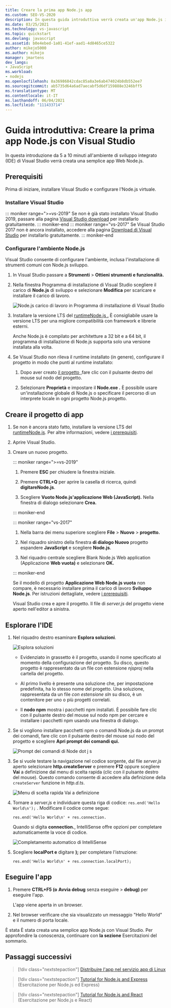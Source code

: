 ```yaml
---
title: Creare la prima app Node.js app
ms.custom: SEO-VS-2020
description: In questa guida introduttiva verrà creata un'app Node.js in Visual Studio
ms.date: 03/25/2021
ms.technology: vs-javascript
ms.topic: quickstart
ms.devlang: javascript
ms.assetid: b0e4ebed-1a01-41ef-aad1-4d8465ce5322
author: mikejo5000
ms.author: mikejo
manager: jmartens
dev_langs:
- JavaScript
ms.workload:
- nodejs
ms.openlocfilehash: 8a36986842cdac85a8a3e6ab474024b8db552ee7
ms.sourcegitcommit: ab5735d64a6ad7aecabf5d6df159888e3246bff5
ms.translationtype: MT
ms.contentlocale: it-IT
ms.lasthandoff: 06/04/2021
ms.locfileid: "111433714"
---
```

# <a name="quickstart-create-your-first-nodejs-app-with-visual-studio"></a>Guida introduttiva: Creare la prima app Node.js con Visual Studio

In questa introduzione da 5 a 10 minuti all'ambiente di sviluppo integrato (IDE) di Visual Studio verrà creata una semplice app Web Node.js.

## <a name="prerequisites"></a>Prerequisiti

Prima di iniziare, installare Visual Studio e configurare l'Node.js virtuale.

### <a name="install-visual-studio"></a>Installare Visual Studio

::: moniker range=">=vs-2019"
Se non è già stato installato Visual Studio 2019, passare alla pagina [Visual Studio download](https://visualstudio.microsoft.com/downloads) per installarlo gratuitamente.
::: moniker-end
::: moniker range="vs-2017"
Se Visual Studio 2017 non è ancora installato, accedere alla pagina [Download di Visual Studio](https://visualstudio.microsoft.com/vs/older-downloads/?utm_medium=microsoft&utm_source=docs.microsoft.com&utm_campaign=vs+2017+download) per installarlo gratuitamente.
::: moniker-end

### <a name="set-up-your-nodejs-environment"></a>Configurare l'ambiente Node.js

Visual Studio consente di configurare l'ambiente, inclusa l'installazione di strumenti comuni con Node.js sviluppo.

1. In Visual Studio passare a **Strumenti**  >  **Ottieni strumenti e funzionalità.**

1. Nella finestra Programma di installazione di Visual Studio scegliere il carico di **Node.js** di sviluppo e selezionare **Modifica** per scaricare e installare il carico di lavoro.

    ![Node.js carico di lavoro in Programma di installazione di Visual Studio](../ide/media/quickstart-nodejs-workload.png)

1. Installare la versione LTS del [runtimeNode.js .](https://nodejs.org/en/download/) È consigliabile usare la versione LTS per una migliore compatibilità con framework e librerie esterni.

    Anche Node.js è compilato per architetture a 32 bit e a 64 bit, il programma di installazione di Node.js supporta solo una versione installata alla volta.

1. Se Visual Studio non rileva il runtime installato (in genere), configurare il progetto in modo che punti al runtime installato:

   1. Dopo aver creato [il progetto ,](#create-your-app-project)fare clic con il pulsante destro del mouse sul nodo del progetto.

   1. Selezionare **Proprietà** e impostare il **Node.exe .** È possibile usare un'installazione globale di Node.js o specificare il percorso di un interprete locale in ogni progetto Node.js progetto.

## <a name="create-your-app-project"></a>Creare il progetto di app

1. Se non è ancora stato fatto, installare la versione LTS del [ runtimeNode.js](https://nodejs.org/en/download/). Per altre informazioni, vedere [i prerequisiti](#prerequisites).

1. Aprire Visual Studio.

1. Creare un nuovo progetto.

    ::: moniker range=">=vs-2019"

    1. Premere **ESC** per chiudere la finestra iniziale.

    1. Premere **CTRL+Q** per aprire la casella di ricerca, quindi **digitareNode.js**.

    1. Scegliere **Vuoto Node.js'applicazione Web (JavaScript).** Nella finestra di dialogo selezionare **Crea.**

    ::: moniker-end

    ::: moniker range="vs-2017"
    1. Nella barra dei menu superiore scegliere **File** > **Nuovo** > **progetto.**

    1. Nel riquadro sinistro della finestra **di dialogo Nuovo** progetto espandere **JavaScript** e scegliere **Node.js**.

    1. Nel riquadro centrale scegliere Blank Node.js Web application (Applicazione **Web vuota)** e selezionare **OK.**

    ::: moniker-end
    
    Se il modello di progetto **Applicazione Web Node.js vuota** non compare, è necessario installare prima il carico di lavoro **Sviluppo Node.js**. Per istruzioni dettagliate, vedere [i prerequisiti](#prerequisites).

    Visual Studio crea e apre il progetto. Il file di *server.js* del progetto viene aperto nell'editor a sinistra.

## <a name="explore-the-ide"></a>Esplorare l'IDE

1. Nel riquadro destro esaminare **Esplora soluzioni**.

   ![Esplora soluzioni](../ide/media/quickstart-nodejs-solution-explorer.png)

   - Evidenziato in grassetto è il progetto, usando il nome specificato al momento della configurazione del progetto. Su disco, questo progetto è rappresentato da un file con estensione *njsproj* nella cartella del progetto.

   - Al primo livello è presente una soluzione che, per impostazione predefinita, ha lo stesso nome del progetto. Una soluzione, rappresentata da un file *con estensione sln* su disco, è un contenitore per uno o più progetti correlati.

   - Il **nodo npm** mostra i pacchetti npm installati. È possibile fare clic con il pulsante destro del mouse sul nodo npm per cercare e installare i pacchetti npm usando una finestra di dialogo.

1. Se si vogliono installare pacchetti npm o comandi Node.js da un prompt dei comandi, fare clic con il pulsante destro del mouse sul nodo del progetto e scegliere **Apri prompt dei comandi qui.**

   ![Prompt dei comandi di Node dot j s](../ide/media/quickstart-nodejs-command-prompt.png)

1. Se si vuole testare la navigazione nel codice sorgente, dal file *server.js* aperto selezionare **http.createServer** e premere **F12** oppure scegliere **Vai** a definizione dal menu di scelta rapida (clic con il pulsante destro del mouse). Questo comando consente di accedere alla definizione della `createServer` funzione in *http.d.ts*.

   ![Menu di scelta rapida Vai a definizione](../ide/media/quickstart-nodejs-gotodefinition.png)

1. Tornare a *server.js* e individuare questa riga di codice: `res.end('Hello World\n');` . Modificare il codice come segue:

    `res.end('Hello World\n' + res.connection.`

    Quando si digita **connection.**, IntelliSense offre opzioni per completare automaticamente la voce di codice.

   ![Completamento automatico di IntelliSense](../ide/media/quickstart-nodejs-intellisense.png)

1. Scegliere **localPort e** digitare **);** per completare l'istruzione:

    `res.end('Hello World\n' + res.connection.localPort);`

## <a name="run-the-app"></a>Eseguire l'app

1. Premere **CTRL+F5 (o** **Avvia debug** senza eseguire  >  **debug)** per eseguire l'app. 
 
   L'app viene aperta in un browser.

1. Nel browser verificare che sia visualizzato un messaggio "Hello World" e il numero di porta locale.

È stata È stata creata una semplice app Node.js con Visual Studio. Per approfondire la conoscenza, continuare con **la sezione** Esercitazioni del sommario.

## <a name="next-steps"></a>Passaggi successivi

> [!div class="nextstepaction"]
> [Distribuire l'app nel servizio app di Linux](../javascript/publish-nodejs-app-azure.md)

> [!div class="nextstepaction"]
> [Tutorial for Node.js and Express](../javascript/tutorial-nodejs.md) (Esercitazione per Node.js ed Express)

> [!div class="nextstepaction"]
> [Tutorial for Node.js and React](../javascript/tutorial-nodejs-with-react-and-jsx.md) (Esercitazione per Node.js e React)
